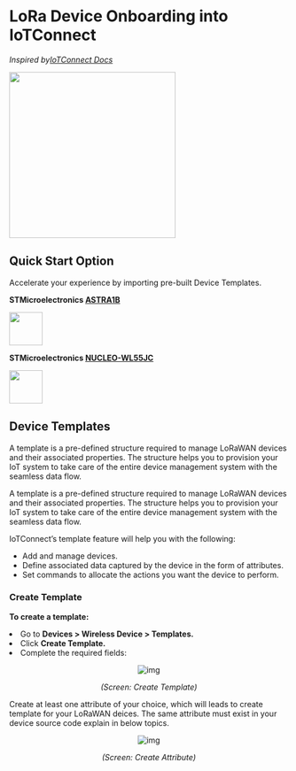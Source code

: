 # LoRa Device Onboarding into IoTConnect

*Inspired by[IoTConnect Docs](https://docs.iotconnect.io/iotconnect)*

<img src="https://docs.iotconnect.io/wp-content/uploads/2023/12/image3-1.png" width="300"/>  

## Quick Start Option
Accelerate your experience by importing pre-built Device Templates.

**STMicroelectronics [ASTRA1B](https://www.st.com/en/evaluation-tools/steval-astra1b.html)**

<img src="https://encrypted-tbn0.gstatic.com/images?q=tbn:ANd9GcSuUvwhUi2eIfRwAxsZLPgo0tNGBRt2WQ2Z-A&s" height="60"/>  

**STMicroelectronics [NUCLEO-WL55JC](https://www.st.com/en/evaluation-tools/nucleo-wl55jc.html)** 

<img src="https://encrypted-tbn0.gstatic.com/images?q=tbn:ANd9GcTrhG19rSOKs0jSERjxYrv5qBlnB6VIhseXfQ&s" height="60"/>

## Device Templates

A template is a pre-defined structure required to manage LoRaWAN devices and their associated properties. The structure helps you to provision your IoT system to take care of the entire device management system with the seamless data flow.

A template is a pre-defined structure required to manage LoRaWAN devices and their associated properties. The structure helps you to provision your IoT system to take care of the entire device management system with the seamless data flow.

IoTConnect’s template feature will help you with the following:

 - Add and manage devices. 
 - Define associated data captured by the device in the form of attributes. 
 - Set commands to allocate the actions you
   want the device to perform.

### Create Template
<strong>To create a template:</strong>
<li>Go to <strong>Devices &gt; Wireless Device &gt; Templates.</strong></li>

<li>Click <strong>Create Template.</strong></li>


 	

<li>Complete the required fields:</li>


</ol>




<p class="mb-0" align="center"><img decoding="async" class="aligncenter size-full wp-image-1570" src="https://docs.iotconnect.io/wp-content/uploads/2023/12/Create-Template.png" alt="img" /></p>

<p class="pimgbottom" align="center"><i>(Screen: Create Template)</i></p>

Create at least one attribute of your choice, which will leads to create template for your LoRaWAN deices. The same attribute must exist in your device source code explain in below topics.


<p class="mb-0" align="center"><img decoding="async" class="aligncenter size-full wp-image-1570" src="https://docs.iotconnect.io/wp-content/uploads/2023/12/reate-Attribute.png" alt="img" /></p>
<p class="pimgbottom" align="center"><i>(Screen: Create Attribute)</i></p>


